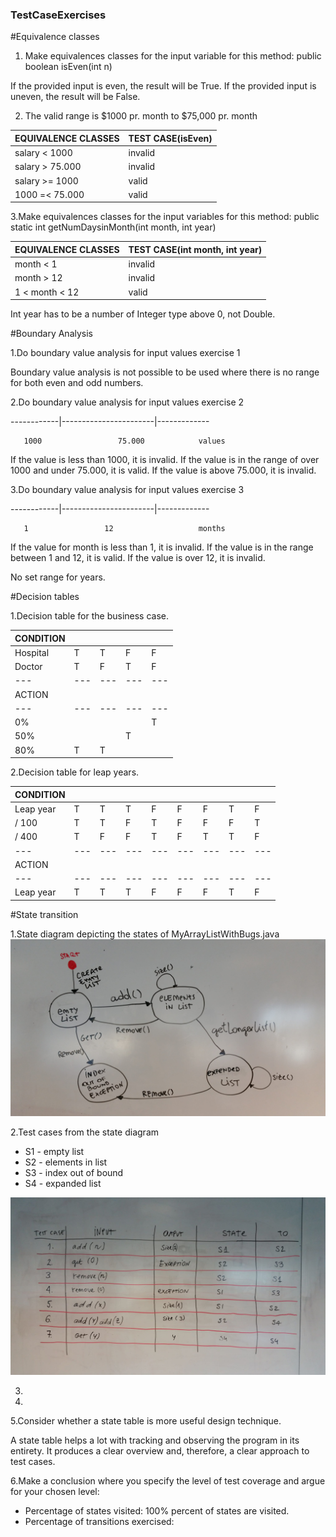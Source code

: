 ### TestCaseExercises

#Equivalence classes
1. Make equivalences classes for the input variable for this method: public boolean isEven(int n)

If the provided input is even, the result will be True.
If the provided input is uneven, the result will be False.

2. The valid range is $1000 pr. month to $75,000 pr. month

| EQUIVALENCE CLASSES	| TEST CASE(isEven) |
|---|---|
| salary < 1000 | invalid |
| salary > 75.000 |	invalid |
| salary >= 1000 |	valid |
| 1000 =< 75.000 |	valid |

3.Make equivalences classes for the input variables for this method: public static int getNumDaysinMonth(int month, int year)

| EQUIVALENCE CLASSES	| TEST CASE(int month, int year) |
|---|---|
| month < 1 |	invalid |
| month > 12 | invalid |
| 1 < month < 12 | valid |

Int year has to be a number of Integer type above 0, not Double.

#Boundary Analysis

1.Do boundary value analysis for input values exercise 1

Boundary value analysis is not possible to be used where there is no range for both even and odd numbers.

2.Do boundary value analysis for input values exercise 2

------------|-----------------------|-------------

       1000                 75.000            values
       
If the value is less than 1000, it is invalid.
If the value is in the range of over 1000 and  under 75.000, it is valid.
If the value is above 75.000, it is invalid.

3.Do boundary value analysis for input values exercise 3

------------|-----------------------|-------------

       1                 12                   months
       
If the value for month is less than 1, it is invalid.
If the value is in the range between 1 and 12, it is valid.
If the value is over 12, it is invalid.

No set range for years.

#Decision tables

1.Decision table for the business case.

|CONDITION| | | |	|			
|---|---|---|---|---|
|Hospital|T|T|F|F|
|Doctor|T|F|T|F|
|---|---|---|---|---|
|ACTION	|	| | | |
|---|---|---|---|---|
|0%	|	| | |T|
|50%| | |T| |
|80%|T|T| | |

2.Decision table for leap years.

|CONDITION| | | | | | | | |
|---|---|---|---|---|---|---|---|---|
|Leap year|T|T|T|F|F|F|T|F|
|/ 100|T|T|F|T|F|F|F|T|
|/ 400|T|F|F|T|F|T|T|F|
|---|---|---|---|---|---|---|---|---|
|ACTION	| | | | | | | | |
|---|---|---|---|---|---|---|---|---|
|Leap year|T|T|T|F|F|F|T|F|

#State transition

1.State diagram depicting the states of MyArrayListWithBugs.java
![alt text](statediagram.jpg)

2.Test cases from the state diagram

- S1 - empty list
- S2 - elements in list
- S3 - index out of bound
- S4 - expanded list

![alt text](statetable.jpg)

3.

4.

5.Consider whether a state table is more useful design technique.

A state table helps a lot with tracking and observing the program in its entirety.
It produces a clear overview and, therefore, a clear approach to test cases.

6.Make a conclusion where you specify the level of test coverage and argue for your chosen level:

 - Percentage of states visited: 100% percent of states are visited.
 - Percentage of transitions exercised:

